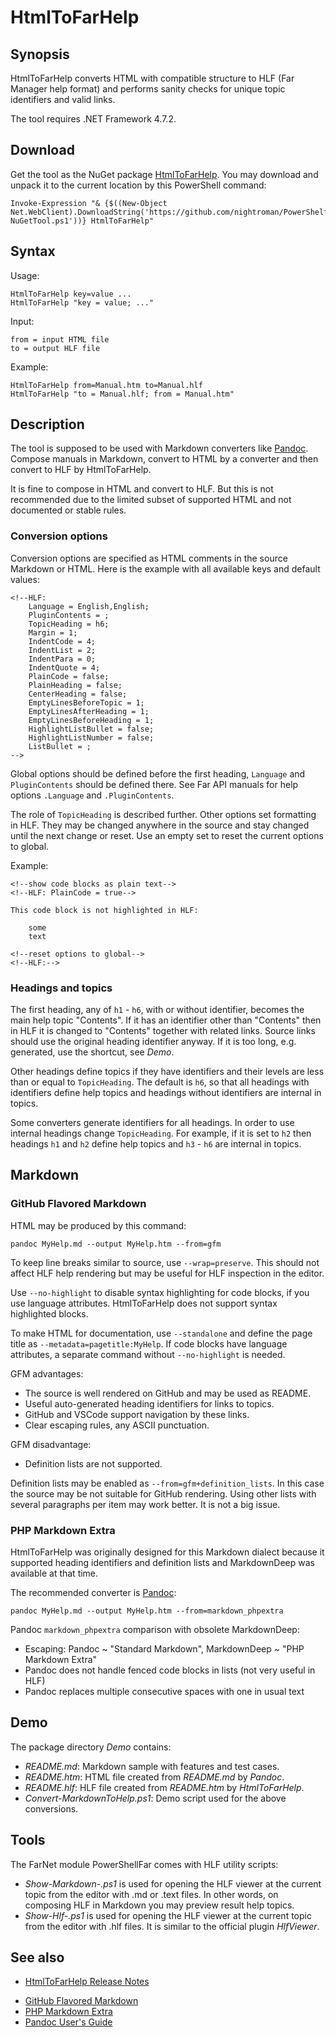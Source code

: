 # HtmlToFarHelp

[Pandoc]: https://github.com/jgm/pandoc

## Synopsis

HtmlToFarHelp converts HTML with compatible structure to HLF (Far Manager help
format) and performs sanity checks for unique topic identifiers and valid links.

The tool requires .NET Framework 4.7.2.

## Download

Get the tool as the NuGet package [HtmlToFarHelp](https://www.nuget.org/packages/HtmlToFarHelp).
You may download and unpack it to the current location by this PowerShell command:

    Invoke-Expression "& {$((New-Object Net.WebClient).DownloadString('https://github.com/nightroman/PowerShelf/raw/main/Save-NuGetTool.ps1'))} HtmlToFarHelp"

## Syntax

Usage:

    HtmlToFarHelp key=value ...
    HtmlToFarHelp "key = value; ..."

Input:

    from = input HTML file
    to = output HLF file

Example:

    HtmlToFarHelp from=Manual.htm to=Manual.hlf
    HtmlToFarHelp "to = Manual.hlf; from = Manual.htm"

## Description

The tool is supposed to be used with Markdown converters like [Pandoc]. Compose
manuals in Markdown, convert to HTML by a converter and then convert to HLF by
HtmlToFarHelp.

It is fine to compose in HTML and convert to HLF. But this is not recommended
due to the limited subset of supported HTML and not documented or stable rules.

### Conversion options

Conversion options are specified as HTML comments in the source Markdown or
HTML. Here is the example with all available keys and default values:

    <!--HLF:
        Language = English,English;
        PluginContents = ;
        TopicHeading = h6;
        Margin = 1;
        IndentCode = 4;
        IndentList = 2;
        IndentPara = 0;
        IndentQuote = 4;
        PlainCode = false;
        PlainHeading = false;
        CenterHeading = false;
        EmptyLinesBeforeTopic = 1;
        EmptyLinesAfterHeading = 1;
        EmptyLinesBeforeHeading = 1;
        HighlightListBullet = false;
        HighlightListNumber = false;
        ListBullet = ;
    -->

Global options should be defined before the first heading, `Language` and
`PluginContents` should be defined there. See Far API manuals for help
options `.Language` and `.PluginContents`.

The role of `TopicHeading` is described further. Other options set formatting
in HLF. They may be changed anywhere in the source and stay changed until the
next change or reset. Use an empty set to reset the current options to global.

Example:

    <!--show code blocks as plain text-->
    <!--HLF: PlainCode = true-->

    This code block is not highlighted in HLF:

        some
        text

    <!--reset options to global-->
    <!--HLF:-->

### Headings and topics

The first heading, any of `h1` - `h6`, with or without identifier, becomes the
main help topic "Contents". If it has an identifier other than "Contents" then
in HLF it is changed to "Contents" together with related links. Source links
should use the original heading identifier anyway. If it is too long, e.g.
generated, use the shortcut, see *Demo*.

Other headings define topics if they have identifiers and their levels are less
than or equal to `TopicHeading`. The default is `h6`, so that all headings with
identifiers define help topics and headings without identifiers are internal in
topics.

Some converters generate identifiers for all headings. In order to use internal
headings change `TopicHeading`. For example, if it is set to `h2` then headings
`h1` and `h2` define help topics and `h3` - `h6` are internal in topics.

## Markdown

### GitHub Flavored Markdown

HTML may be produced by this command:

    pandoc MyHelp.md --output MyHelp.htm --from=gfm

To keep line breaks similar to source, use `--wrap=preserve`. This should not
affect HLF help rendering but may be useful for HLF inspection in the editor.

Use `--no-highlight` to disable syntax highlighting for code blocks, if you use
language attributes. HtmlToFarHelp does not support syntax highlighted blocks.

To make HTML for documentation, use `--standalone` and define the page title as
`--metadata=pagetitle:MyHelp`. If code blocks have language attributes, a
separate command without `--no-highlight` is needed.

GFM advantages:

- The source is well rendered on GitHub and may be used as README.
- Useful auto-generated heading identifiers for links to topics.
- GitHub and VSCode support navigation by these links.
- Clear escaping rules, any ASCII punctuation.

GFM disadvantage:

- Definition lists are not supported.

Definition lists may be enabled as `--from=gfm+definition_lists`. In this case
the source may be not suitable for GitHub rendering. Using other lists with
several paragraphs per item may work better. It is not a big issue.

### PHP Markdown Extra

HtmlToFarHelp was originally designed for this Markdown dialect because it
supported heading identifiers and definition lists and MarkdownDeep was
available at that time.

The recommended converter is [Pandoc]:

    pandoc MyHelp.md --output MyHelp.htm --from=markdown_phpextra

Pandoc `markdown_phpextra` comparison with obsolete MarkdownDeep:

- Escaping: Pandoc ~ "Standard Markdown", MarkdownDeep ~ "PHP Markdown Extra"
- Pandoc does not handle fenced code blocks in lists (not very useful in HLF)
- Pandoc replaces multiple consecutive spaces with one in usual text

## Demo

The package directory *Demo* contains:

- *README.md*: Markdown sample with features and test cases.
- *README.htm*: HTML file created from *README.md* by *Pandoc*.
- *README.hlf*: HLF file created from *README.htm* by *HtmlToFarHelp*.
- *Convert-MarkdownToHelp.ps1*: Demo script used for the above conversions.

## Tools

The FarNet module PowerShellFar comes with HLF utility scripts:

- *Show-Markdown-.ps1* is used for opening the HLF viewer at the current topic
  from the editor with .md or .text files. In other words, on composing HLF in
  Markdown you may preview result help topics.
- *Show-Hlf-.ps1* is used for opening the HLF viewer at the current topic from
  the editor with .hlf files. It is similar to the official plugin *HlfViewer*.

## See also

- [HtmlToFarHelp Release Notes](https://github.com/nightroman/FarNet/blob/main/HelpDown/HtmlToFarHelp/Release-Notes.md)
<!---->
- [GitHub Flavored Markdown](https://github.github.com/gfm/)
- [PHP Markdown Extra](https://michelf.ca/projects/php-markdown/extra/)
- [Pandoc User's Guide](https://pandoc.org/MANUAL.html)
